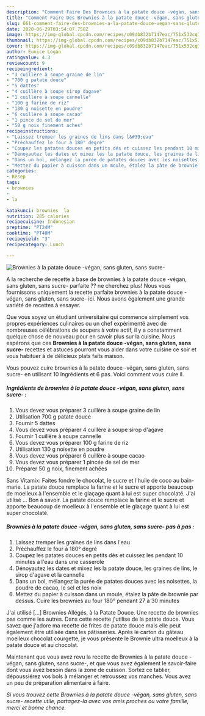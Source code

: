 ```yaml
---
description: "Comment Faire Des Brownies à la patate douce -végan, sans gluten, sans sucre-"
title: "Comment Faire Des Brownies à la patate douce -végan, sans gluten, sans sucre-"
slug: 661-comment-faire-des-brownies-a-la-patate-douce-vegan-sans-gluten-sans-sucre
date: 2020-06-29T03:54:07.758Z
image: https://img-global.cpcdn.com/recipes/c09db832b7147eac/751x532cq70/brownies-a-la-patate-douce-vegan-sans-gluten-sans-sucre-photo-principale-de-la-recette.jpg
thumbnail: https://img-global.cpcdn.com/recipes/c09db832b7147eac/751x532cq70/brownies-a-la-patate-douce-vegan-sans-gluten-sans-sucre-photo-principale-de-la-recette.jpg
cover: https://img-global.cpcdn.com/recipes/c09db832b7147eac/751x532cq70/brownies-a-la-patate-douce-vegan-sans-gluten-sans-sucre-photo-principale-de-la-recette.jpg
author: Eunice Logan
ratingvalue: 4.3
reviewcount: 9
recipeingredient:
- "3 cuillère à soupe graine de lin"
- "700 g patate douce"
- "5 dattes"
- "4 cuillère à soupe sirop dagave"
- "1 cuillère à soupe cannelle"
- "100 g farine de riz"
- "130 g noisette en poudre"
- "6 cuillère à soupe cacao"
- "1 pince de sel de mer"
- "50 g noix finement aches"
recipeinstructions:
- "Laissez tremper les graines de lins dans l&#39;eau"
- "Préchauffez le four à 180° degré"
- "Coupez les patates douces en petits dés et cuissez les pendant 10 minutes à l&#39;eau dans une casserole"
- "Dénoyautez les dates et mixez les la patate douce, les graines de lins, le sirop d&#39;agave et la cannelle"
- "Dans un bol, mélangez la purée de patates douces avec les noisettes, la poudre de cacao, le sel et les noix"
- "Mettez du papier à cuisson dans un moule, étalez la pâte de brownie par dessus. Cuire les brownies au four 180° pendant 27 à 30 minutes"
categories:
- Resep
tags:
- brownies
- 
- la

katakunci: brownies  la 
nutrition: 285 calories
recipecuisine: Indonesian
preptime: "PT24M"
cooktime: "PT40M"
recipeyield: "3"
recipecategory: Lunch

---
```



![Brownies à la patate douce -végan, sans gluten, sans sucre-](https://img-global.cpcdn.com/recipes/c09db832b7147eac/751x532cq70/brownies-a-la-patate-douce-vegan-sans-gluten-sans-sucre-photo-principale-de-la-recette.jpg)

A la recherche de recette à base de brownies à la patate douce -végan, sans gluten, sans sucre- parfaite ?? ne cherchez plus! Nous vous fournissons uniquement la recette parfaite brownies à la patate douce -végan, sans gluten, sans sucre- ici. Nous avons également une grande variété de recettes à essayer.

Que vous soyez un étudiant universitaire qui commence simplement vos propres expériences culinaires ou un chef expérimenté avec de nombreuses célébrations de soupers à votre actif, il y a constamment quelque chose de nouveau pour en savoir plus sur la cuisine. Nous espérons que ces <strong> Brownies à la patate douce -végan, sans gluten, sans sucre- </strong> recettes et astuces pourront vous aider dans votre cuisine ce soir et vous habituer à de délicieux plats faits maison.

<!--inarticleads1-->

Vous pouvez cuire brownies à la patate douce -végan, sans gluten, sans sucre- en utilisant 10 Ingrédients et 6 pas. Voici comment vous cuire il.

##### Ingrédients de brownies à la patate douce -végan, sans gluten, sans sucre- :

1. Vous devez vous préparer 3 cuillère à soupe graine de lin
1. Utilisation 700 g patate douce
1. Fournir 5 dattes
1. Vous devez vous préparer 4 cuillère à soupe sirop d&#39;agave
1. Fournir 1 cuillère à soupe cannelle
1. Vous devez vous préparer 100 g farine de riz
1. Utilisation 130 g noisette en poudre
1. Vous devez vous préparer 6 cuillère à soupe cacao
1. Vous devez vous préparer 1 pincée de sel de mer
1. Préparer 50 g noix, finement achées


Sans Vitamix: Faites fondre le chocolat, le sucre et l&#39;huile de coco au bain-marie. La patate douce remplace la farine et le sucre et apporte beaucoup de moelleux à l&#39;ensemble et le glaçage quant à lui est super chocolaté. J&#39;ai utilisé … Bon à savoir. La patate douce remplace la farine et le sucre et apporte beaucoup de moelleux à l&#39;ensemble et le glaçage quant à lui est super chocolaté. 

<!--inarticleads2-->

##### Brownies à la patate douce -végan, sans gluten, sans sucre- pas à pas :

1. Laissez tremper les graines de lins dans l&#39;eau
1. Préchauffez le four à 180° degré
1. Coupez les patates douces en petits dés et cuissez les pendant 10 minutes à l&#39;eau dans une casserole
1. Dénoyautez les dates et mixez les la patate douce, les graines de lins, le sirop d&#39;agave et la cannelle
1. Dans un bol, mélangez la purée de patates douces avec les noisettes, la poudre de cacao, le sel et les noix
1. Mettez du papier à cuisson dans un moule, étalez la pâte de brownie par dessus. Cuire les brownies au four 180° pendant 27 à 30 minutes


J&#39;ai utilisé […] Brownies Allégés, à la Patate Douce. Une recette de brownies pas comme les autres. Dans cette recette j&#39;utilise de la patate douce. Vous savez que j&#39;adore ma recette de frites de patate douce mais elle peut également être utilisée dans les pâtisseries. Après le carton du gâteau moelleux chocolat courgette, je vous présente le Brownie ultra moelleux à la patate douce et au chocolat. 

<!--inarticleads1-->

<p>
Maintenant que vous avez revu la recette de Brownies à la patate douce -végan, sans gluten, sans sucre-, et que vous avez également le savoir-faire dont vous avez besoin dans la zone de cuisson. Sortez ce tablier, dépoussiérez vos bols à mélanger et retroussez vos manches. Vous avez un peu de préparation alimentaire à faire.
</p>

<p>
<i>Si vous trouvez cette Brownies à la patate douce -végan, sans gluten, sans sucre- recette utile, partagez-la avec vos amis proches ou votre famille, merci et bonne chance.</i>
</p>
